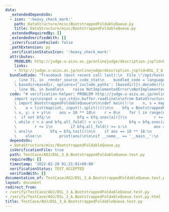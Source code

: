 ```yaml
---
data:
  _extendedDependsOn:
  - icon: ':heavy_check_mark:'
    path: DataStructure/misc/BootstrappedFoldableQueue.py
    title: DataStructure/misc/BootstrappedFoldableQueue.py
  _extendedRequiredBy: []
  _extendedVerifiedWith: []
  _isVerificationFailed: false
  _pathExtension: py
  _verificationStatusIcon: ':heavy_check_mark:'
  attributes:
    PROBLEM: http://judge.u-aizu.ac.jp/onlinejudge/description.jsp?id=DSL_3_A
    links:
    - http://judge.u-aizu.ac.jp/onlinejudge/description.jsp?id=DSL_3_A
  bundledCode: "Traceback (most recent call last):\n  File \"/opt/hostedtoolcache/Python/3.10.2/x64/lib/python3.10/site-packages/onlinejudge_verify/documentation/build.py\"\
    , line 71, in _render_source_code_stat\n    bundled_code = language.bundle(stat.path,\
    \ basedir=basedir, options={'include_paths': [basedir]}).decode()\n  File \"/opt/hostedtoolcache/Python/3.10.2/x64/lib/python3.10/site-packages/onlinejudge_verify/languages/python.py\"\
    , line 96, in bundle\n    raise NotImplementedError\nNotImplementedError\n"
  code: "# verification-helper: PROBLEM http://judge.u-aizu.ac.jp/onlinejudge/description.jsp?id=DSL_3_A\n\
    import sys\ninput = sys.stdin.buffer.readline\n\nfrom DataStructure.misc.BootstrappedFoldableQueue\
    \ import BootstrappedFoldableQueue\n\n\ndef main():\n    n, s = map(int, input().split())\n\
    \    a = list(map(int, input().split()))\n\n    bfq = BootstrappedFoldableQueue(lambda\
    \ x, y: x + y)\n    ans = 10 ** 18\n    r = 0\n    for l in range(n):\n      \
    \  if not bfq:\n            bfq = bfq.snoc(a[r])\n            r += 1\n       \
    \ while r < n and bfq.all_fold() < s:\n            bfq = bfq.snoc(a[r])\n    \
    \        r += 1\n        if bfq.all_fold() >= s:\n            ans = min(r - l,\
    \ ans)\n        bfq = bfq.tail()\n\n    if ans == 10 ** 18:\n        print(0)\n\
    \    else:\n        print(ans)\n\n\nif __name__ == '__main__':\n    main()\n"
  dependsOn:
  - DataStructure/misc/BootstrappedFoldableQueue.py
  isVerificationFile: true
  path: TestCase/AOJ/DSL_3_A.BootstrappedFoldableQueue.test.py
  requiredBy: []
  timestamp: '2022-02-20 01:21:01+09:00'
  verificationStatus: TEST_ACCEPTED
  verifiedWith: []
documentation_of: TestCase/AOJ/DSL_3_A.BootstrappedFoldableQueue.test.py
layout: document
redirect_from:
- /verify/TestCase/AOJ/DSL_3_A.BootstrappedFoldableQueue.test.py
- /verify/TestCase/AOJ/DSL_3_A.BootstrappedFoldableQueue.test.py.html
title: TestCase/AOJ/DSL_3_A.BootstrappedFoldableQueue.test.py
---
```

